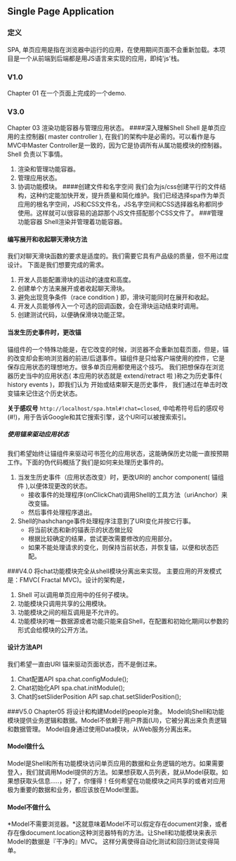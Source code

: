 ## Single Page Application
### 定义
SPA, 单页应用是指在浏览器中运行的应用，在使用期间页面不会重新加载。本项目是一个从前端到后端都是用JS语言来实现的应用，即纯'js'栈。
### V1.0
Chapter 01 在一个页面上完成的一个demo.
### V3.0 
Chapter 03 渲染功能容器与管理应用状态。
####深入理解Shell
Shell 是单页应用的主控制器( master controller ), 在我们的架构中是必需的。可以看作是与MVC中Master Controller是一致的，因为它是协调所有从属功能模块的控制器。
Shell 负责以下事情。
1. 渲染和管理功能容器。
2. 管理应用状态。
3. 协调功能模块。
####创建文件和名字空间
我们会为js/css创建平行的文件结构，这种约定能加快开发，提升质量和简化维护。我们已经选择spa作为单页应用的根名字空间，JS和CSS文件名，JS名字空间和CSS选择器名称都同步使用。这样就可以很容易的追踪那个JS文件搭配那个CSS文件了。
###管理功能容器
Shell渲染并管理着功能容器。
#### 编写展开和收起聊天滑块方法
我们对聊天滑块函数的要求是适度的。我们需要它具有产品级的质量，但不用过度设计。
下面是我们想要完成的需求。
1. 开发人员能配置滑块的运动的速度和高度。
2. 创建单个方法来展开或者收起聊天滑块。
3. 避免出现竞争条件（race condition ) 即，滑块可能同时在展开和收起。
4. 开发人员能够传入一个可选的回调函数，会在滑块运动结束时调用。
5. 创建测试代码，以便确保滑块功能正常。

#### 当发生历史事件时，更改锚
锚组件的一个特殊功能是，在它改变的时候，浏览器不会重新加载页面，但是，锚的改变却会影响浏览器的前进/后退事件。锚组件是只给客户端使用的控件，它是保存应用状态的理想地方。很多单页应用都使用这个技巧。
我们把想保存在浏览器历史当中的应用状态( 本应用的状态就是 extend/retract 啦 )称之为历史事件( history events )，即我们认为 开始或结束聊天是历史事件， 我们通过在单击时改变锚来记住这个历史状态。

**关于感叹号**
`http://localhost/spa.html#!chat=closed`, 中哈希符号后的感叹号(#!)，用于告诉Google和其它搜索引擎，这个URI可以被搜索索引。

##### 使用锚来驱动应用状态
我们希望始终让锚组件来驱动可书签化的应用状态，这能确保历史功能一直按预期工作。下面的伪代码概括了我们是如何来处理历史事件的。
1. 当发生历史事件（应用状态改变）时，更改URI的 anchor component( 锚组件 ),以便体现更改的状态。
    *  接收事件的处理程序(onClickChat)调用Shell的工具方法（uriAnchor）来改变锚。
    *  然后事件处理程序退出。
2. Shell的hashchange事件处理程序注意到了URI变化并按它行事。
    *  将当前状态和新的锚表示的状态做比较
    *  根据比较确定的结果，尝试更改需要修改的应用部分。
    *  如果不能处理请求的变化，则保持当前状态，并恢复锚，以便和状态匹配。
 
###V4.0
将chat功能模块完全从shell模块分离出来实现。
主要应用的开发模式是：FMVC( Fractal MVC)。设计的架构是，
1. Shell 可以调用单页应用中的任何子模块。
2. 功能模块只调用共享的公用模块。
3. 功能模块之间的相互调用是不允许的。
4. 功能模块的唯一数据源或者功能只能来自Shell，在配置和初始化期间以参数的形式会给模块的公开方法。
#### 设计方法API
我们希望一直由URI 锚来驱动页面状态，而不是倒过来。
1. Chat配置API spa.chat.configModule();
2. Chat初始化API spa.chat.initModule();
3. Chat的setSliderPosition API sap.chat.setSliderPosition();

###V5.0
Chapter05 将设计和构建Model的people对象。 Model向Shell和功能模块提供业务逻辑和数据。Model不依赖于用户界面(UI)，它被分离出来负责逻辑和数据管理。 Model自身通过使用Data模块，从Web服务分离出来。
#### Model做什么
Model是Shell和所有功能模块访问单页应用的数据和业务逻辑的地方。如果需要登入，我们就调用Model提供的方法。如果想获取人员列表，就从Model获取。如果想获取头信息.....，好了，你懂得！任何希望在功能模块之间共享的或者对应用极为重要的数据和业务，都应该放在Model里面。
#### Model不做什么
*Model不需要浏览器。*这就意味着Model不可以假定存在document对象，或者存在像document.location这种浏览器特有的方法。让Shell和功能模块来表示Model的数据是『干净的』MVC。
这样分离使得自动化测试和回归测试变得简单。